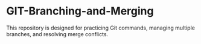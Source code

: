 # GIT-Branching-and-Merging
This repository is designed for practicing Git commands, managing multiple branches, and resolving merge conflicts.


